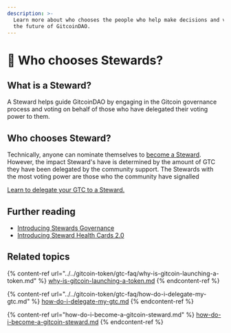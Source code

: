 ```yaml
---
description: >-
  Learn more about who chooses the people who help make decisions and vote on
  the future of GitcoinDAO.
---
```


# 🏢 Who chooses Stewards?

## What is a Steward?

A Steward helps guide GitcoinDAO by engaging in the Gitcoin governance process and voting on behalf of those who have delegated their voting power to them.

## Who chooses Steward?

Technically, anyone can nominate themselves to [become a Steward](how-do-i-become-a-gitcoin-steward.md). However, the impact Steward's have is determined by the amount of GTC they have been delegated by the community support. The Stewards with the most voting power are those who the community have signalled&#x20;

[Learn to delegate your GTC to a Steward.](../../gitcoin-token/gtc-faq/how-do-i-delegate-my-gtc.md)

## Further reading

* [Introducing Stewards Governance](https://gov.gitcoin.co/t/introducing-stewards-governance/41)
* [Introducing Steward Health Cards 2.0](https://gov.gitcoin.co/t/introducing-steward-health-cards-2-0/)

## Related topics

{% content-ref url="../../gitcoin-token/gtc-faq/why-is-gitcoin-launching-a-token.md" %}
[why-is-gitcoin-launching-a-token.md](../../gitcoin-token/gtc-faq/why-is-gitcoin-launching-a-token.md)
{% endcontent-ref %}

{% content-ref url="../../gitcoin-token/gtc-faq/how-do-i-delegate-my-gtc.md" %}
[how-do-i-delegate-my-gtc.md](../../gitcoin-token/gtc-faq/how-do-i-delegate-my-gtc.md)
{% endcontent-ref %}

{% content-ref url="how-do-i-become-a-gitcoin-steward.md" %}
[how-do-i-become-a-gitcoin-steward.md](how-do-i-become-a-gitcoin-steward.md)
{% endcontent-ref %}
